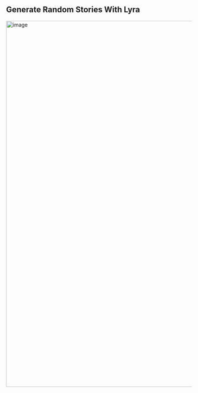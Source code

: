 ## Generate Random Stories With Lyra

<img width="991" alt="image" src="https://github.com/krishvsoni/Lyra/assets/67964054/4df34961-5bd9-441c-b8f5-8f064fce9759">
